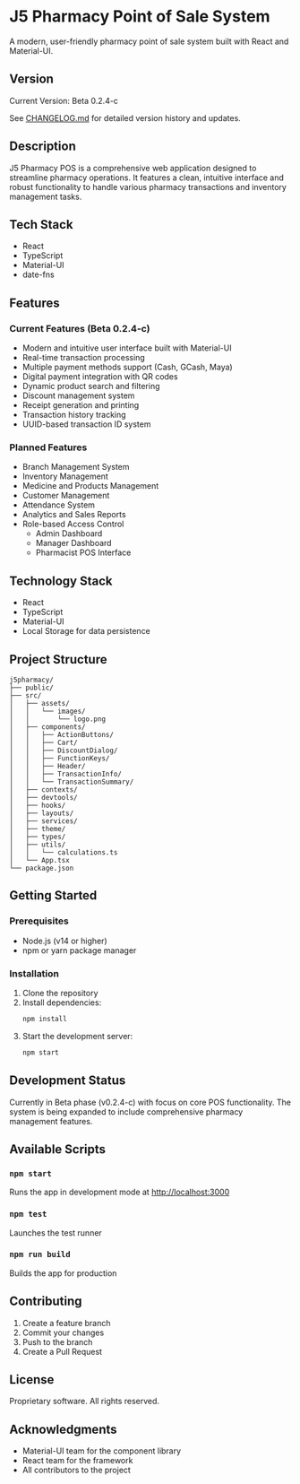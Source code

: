 # J5 Pharmacy Point of Sale System

A modern, user-friendly pharmacy point of sale system built with React and Material-UI.

## Version
Current Version: Beta 0.2.4-c

See [CHANGELOG.md](CHANGELOG.md) for detailed version history and updates.

## Description
J5 Pharmacy POS is a comprehensive web application designed to streamline pharmacy operations. It features a clean, intuitive interface and robust functionality to handle various pharmacy transactions and inventory management tasks.

## Tech Stack
- React
- TypeScript
- Material-UI
- date-fns

## Features
### Current Features (Beta 0.2.4-c)
- Modern and intuitive user interface built with Material-UI
- Real-time transaction processing
- Multiple payment methods support (Cash, GCash, Maya)
- Digital payment integration with QR codes
- Dynamic product search and filtering
- Discount management system
- Receipt generation and printing
- Transaction history tracking
- UUID-based transaction ID system

### Planned Features
- Branch Management System
- Inventory Management
- Medicine and Products Management
- Customer Management
- Attendance System
- Analytics and Sales Reports
- Role-based Access Control
  - Admin Dashboard
  - Manager Dashboard
  - Pharmacist POS Interface

## Technology Stack
- React
- TypeScript
- Material-UI
- Local Storage for data persistence

## Project Structure
```
j5pharmacy/
├── public/
├── src/
│   ├── assets/
│   │   └── images/
│   │       └── logo.png
│   ├── components/
│   │   ├── ActionButtons/
│   │   ├── Cart/
│   │   ├── DiscountDialog/
│   │   ├── FunctionKeys/
│   │   ├── Header/
│   │   ├── TransactionInfo/
│   │   └── TransactionSummary/
│   ├── contexts/
│   ├── devtools/
│   ├── hooks/
│   ├── layouts/
│   ├── services/
│   ├── theme/
│   ├── types/
│   ├── utils/
│   │   └── calculations.ts
│   └── App.tsx
└── package.json
```

## Getting Started

### Prerequisites
- Node.js (v14 or higher)
- npm or yarn package manager

### Installation
1. Clone the repository
2. Install dependencies:
   ```bash
   npm install
   ```
3. Start the development server:
   ```bash
   npm start
   ```

## Development Status
Currently in Beta phase (v0.2.4-c) with focus on core POS functionality. The system is being expanded to include comprehensive pharmacy management features.

## Available Scripts

### `npm start`
Runs the app in development mode at [http://localhost:3000](http://localhost:3000)

### `npm test`
Launches the test runner

### `npm run build`
Builds the app for production

## Contributing
1. Create a feature branch
2. Commit your changes
3. Push to the branch
4. Create a Pull Request

## License
Proprietary software. All rights reserved.

## Acknowledgments
- Material-UI team for the component library
- React team for the framework
- All contributors to the project
